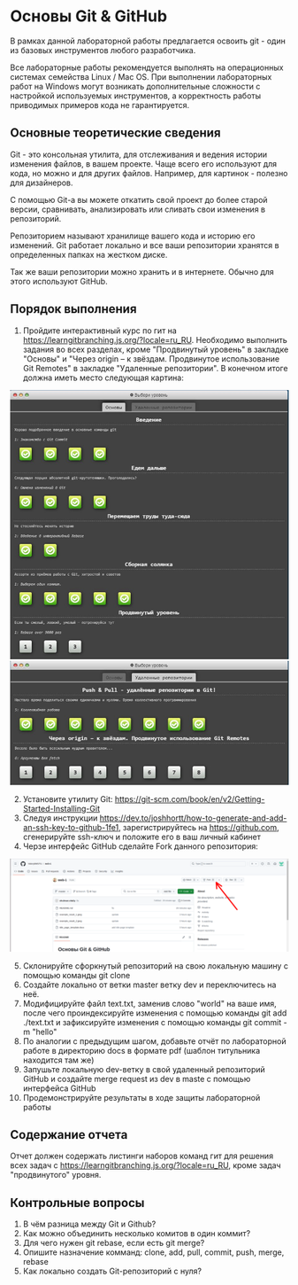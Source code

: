 # Основы Git & GitHub

В рамках данной лабораторной работы предлагается освоить git - один из базовых инструментов любого разработчика.

Все лабораторные работы рекомендуется выполнять на операционных системах семейства Linux / Mac OS. При выполнении лабораторных работ на Windows могут возникать дополнительные сложности с настройкой используемых инструментов, а корректность работы приводимых примеров кода не гарантируется. 

## Основные теоретические сведения

Git - это консольная утилита, для отслеживания и ведения истории изменения файлов, в вашем проекте. Чаще всего его используют для кода, но можно и для других файлов. Например, для картинок - полезно для дизайнеров.

С помощью Git-a вы можете откатить свой проект до более старой версии, сравнивать, анализировать или сливать свои изменения в репозиторий.

Репозиторием называют хранилище вашего кода и историю его изменений. Git работает локально и все ваши репозитории хранятся в определенных папках на жестком диске.

Так же ваши репозитории можно хранить и в интернете. Обычно для этого используют GitHub.

## Порядок выполнения

1. Пройдите интерактивный курс по гит на https://learngitbranching.js.org/?locale=ru_RU. Необходимо выполнить задания во всех разделах, кроме "Продвинутый уровень" в закладке "Основы" и "Через origin – к звёздам. Продвинутое использование Git Remotes" в закладке "Удаленные репозитории". В конечном итоге должна иметь место следующая картина:  

<img src="images/example_result_1.jpeg"> 

<img src="images/example_result_2.jpeg"> 

2. Установите утилиту Git: https://git-scm.com/book/en/v2/Getting-Started-Installing-Git
3. Следуя инструкции https://dev.to/joshhortt/how-to-generate-and-add-an-ssh-key-to-github-1fe1, зарегистрируйтесь на https://github.com, сгенерируйте ssh-ключ и положите его в ваш личный кабинет  
4. Черзе интерфейс GitHub cделайте Fork данного репозитория:

<img src="images/fork_example.png"> 

5. Cклонируйте сфоркнутый репозиторий на свою локальную машину с помощью команды git clone 
6. Создайте локально от ветки master ветку dev и переключитесь на неё. 
7. Модифицируйте файл text.txt, заменив слово "world" на ваше имя, после чего проиндексируйте изменения с помощью команды git add ./text.txt и зафиксируйте изменения с помощью команды git commit -m "hello"
8. По аналогии с предыдущим шагом, добавьте отчёт по лабораторной работе в директорию docs в формате pdf (шаблон титульника находится там же)
9. Запушьте локальную dev-ветку в свой удаленный репозиторий GitHub и создайте merge request из dev в maste с помощью интерфейса GitHub
10. Продемонстрируйте результаты в ходе защиты лабораторной работы

## Содержание отчета

Отчет должен содержать листинги наборов команд гит для решения всех задач с https://learngitbranching.js.org/?locale=ru_RU, кроме задач "продвинутого" уровня.

## Контрольные вопросы

1. В чём разница между Git и Github?
2. Как можно объединить несколько комитов в один коммит?
3. Для чего нужен git rebase, если есть git merge?
4. Опишите назначение комманд: clone, add, pull, commit, push, merge, rebase
5. Как локально создать Git-репозиторий с нуля?

